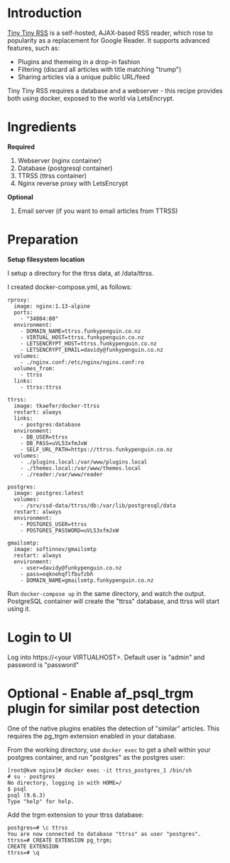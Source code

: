 
# Introduction

[Tiny Tiny RSS][ttrss] is a self-hosted, AJAX-based RSS reader, which rose to popularity as a replacement for Google Reader. It supports advanced features, such as:

* Plugins and themeing in a drop-in fashion
* Filtering (discard all articles with title matching "trump")
* Sharing articles via a unique public URL/feed

Tiny Tiny RSS requires a database and a webserver - this recipe provides both using docker, exposed to the world via LetsEncrypt.

# Ingredients

**Required**

1. Webserver (nginx container)
2. Database (postgresql container)
3. TTRSS (ttrss container)
3. Nginx reverse proxy with LetsEncrypt


**Optional**

1. Email server (if you want to email articles from TTRSS)

# Preparation

**Setup filesystem location**

I setup a directory for the ttrss data, at /data/ttrss.

I created docker-compose.yml, as follows:

```
rproxy:
  image: nginx:1.13-alpine
  ports:
    - "34804:80"
  environment:
    - DOMAIN_NAME=ttrss.funkypenguin.co.nz
    - VIRTUAL_HOST=ttrss.funkypenguin.co.nz
    - LETSENCRYPT_HOST=ttrss.funkypenguin.co.nz
    - LETSENCRYPT_EMAIL=davidy@funkypenguin.co.nz
  volumes:
    - ./nginx.conf:/etc/nginx/nginx.conf:ro
  volumes_from:
    - ttrss
  links:
    - ttrss:ttrss

ttrss:
  image: tkaefer/docker-ttrss
  restart: always
  links:
    - postgres:database
  environment:
    - DB_USER=ttrss
    - DB_PASS=uVL53xfmJxW
    - SELF_URL_PATH=https://ttrss.funkypenguin.co.nz
  volumes:
    - ./plugins.local:/var/www/plugins.local
    - ./themes.local:/var/www/themes.local
    - ./reader:/var/www/reader

postgres:
  image: postgres:latest
  volumes:
    - /srv/ssd-data/ttrss/db:/var/lib/postgresql/data
  restart: always
  environment:
    - POSTGRES_USER=ttrss
    - POSTGRES_PASSWORD=uVL53xfmJxW

gmailsmtp:
  image: softinnov/gmailsmtp
  restart: always
  environment:
    - user=davidy@funkypenguin.co.nz
    - pass=eqknehqflfbufzbh
    - DOMAIN_NAME=gmailsmtp.funkypenguin.co.nz
```

Run ```docker-compose up``` in the same directory, and watch the output. PostgreSQL container will create the "ttrss" database, and ttrss will start using it.


# Login to UI

Log into https://\<your VIRTUALHOST\>. Default user is "admin" and password is "password"

# Optional - Enable af_psql_trgm plugin for similar post detection

One of the native plugins enables the detection of "similar" articles. This requires the pg_trgm extension enabled in your database.

From the working directory, use ```docker exec``` to get a shell within your postgres container, and run "postgres" as the postgres user:
```
[root@kvm nginx]# docker exec -it ttrss_postgres_1 /bin/sh
# su - postgres
No directory, logging in with HOME=/
$ psql
psql (9.6.3)
Type "help" for help.
```

Add the trgm extension to your ttrss database:
```
postgres=# \c ttrss
You are now connected to database "ttrss" as user "postgres".
ttrss=# CREATE EXTENSION pg_trgm;
CREATE EXTENSION
ttrss=# \q
```

[ttrss]:https://tt-rss.org/
